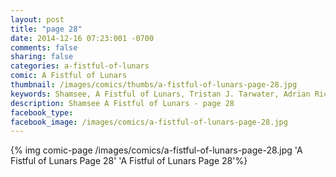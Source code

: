 ```yaml
---
layout: post
title: "page 28"
date: 2014-12-16 07:23:001 -0700
comments: false
sharing: false
categories: a-fistful-of-lunars
comic: A Fistful of Lunars
thumbnail: /images/comics/thumbs/a-fistful-of-lunars-page-28.jpg
keywords: Shamsee, A Fistful of Lunars, Tristan J. Tarwater, Adrian Ricker
description: Shamsee A Fistful of Lunars - page 28
facebook_type: 
facebook_image: /images/comics/a-fistful-of-lunars-page-28.jpg
---
```

{% img comic-page /images/comics/a-fistful-of-lunars-page-28.jpg 'A Fistful of Lunars Page 28' 'A Fistful of Lunars Page 28'%}